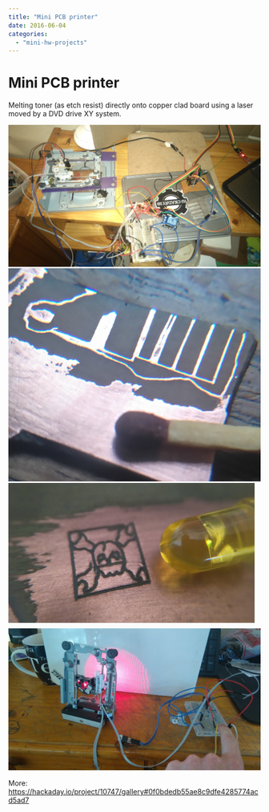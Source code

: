 ```yaml
---
title: "Mini PCB printer"
date: 2016-06-04
categories: 
  - "mini-hw-projects"
---
```


# Mini PCB printer

Melting toner (as etch resist) directly onto copper clad board using a laser moved by a DVD drive XY system.

![](images/4509641459978693514.jpg)
![](images/7999181459931221431.JPG)
![](images/3215511459938393027.png)
![](images/2898711459924420716.jpg)

More: https://hackaday.io/project/10747/gallery#0f0bdedb55ae8c9dfe4285774acd5ad7